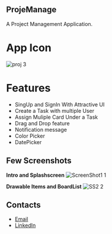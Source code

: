 ## ProjeManage

A Project Management Application.

# App Icon

![proj 3](https://user-images.githubusercontent.com/76396056/125314559-ee049300-e353-11eb-99b0-d003f55e6858.png)




# Features

- SingUp and SignIn With Attractive UI
- Create a Task with multiple User
- Assign Muliple Card Under a Task
- Drag and Drop feature
- Notification message
- Color Picker
- DatePicker

## Few Screenshots

**Intro and Splashscreen**
![ScreenShot1 1](https://user-images.githubusercontent.com/76396056/125320651-8c472780-e359-11eb-86c9-c99a10de60f6.jpeg)

**Drawable Items and BoardList**
![SS2 2](https://user-images.githubusercontent.com/76396056/125322876-d9c49400-e35b-11eb-86b1-a2eb20734381.jpeg)

## Contacts

- [Email](princekupandey786@gmail.com)
- [LinkedIn](linkedin.com/in/prince-kumar-pandey-5742301a9)




